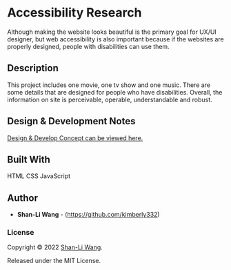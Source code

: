 # Accessibility Research

Although making the website looks beautiful is the primary goal for UX/UI designer, but web accessibility is also important because if the websites are properly designed, people with disabilities can use them. 

## Description

This project includes one movie, one tv show and one music. There are some details that are designed for people who have disabilities. Overall, the information on site is perceivable, operable, understandable and robust.

## Design & Development Notes

[Design & Develop Concept can be viewed here.](https://docs.google.com/document/d/11UIraVydYlvng7G8CEIY9jOQFyDfWPiW6NLIcUJlgvw/edit?usp=sharing)


## Built With

HTML CSS JavaScript

## Author

* **Shan-Li Wang** - (https://github.com/kimberly332)

### License

Copyright © 2022 [Shan-Li Wang](https://github.com/kimberly332).

Released under the MIT License.
